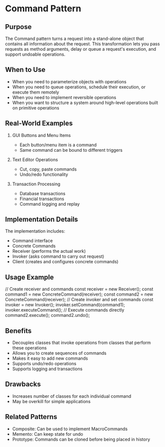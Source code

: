 # Command Pattern

## Purpose
The Command pattern turns a request into a stand-alone object that contains all information about the request. This transformation lets you pass requests as method arguments, delay or queue a request's execution, and support undoable operations.

## When to Use
- When you need to parameterize objects with operations
- When you need to queue operations, schedule their execution, or execute them remotely
- When you need to implement reversible operations
- When you want to structure a system around high-level operations built on primitive operations

## Real-World Examples
1. GUI Buttons and Menu Items
   - Each button/menu item is a command
   - Same command can be bound to different triggers

2. Text Editor Operations
   - Cut, copy, paste commands
   - Undo/redo functionality

3. Transaction Processing
   - Database transactions
   - Financial transactions
   - Command logging and replay

## Implementation Details
The implementation includes:
- Command interface
- Concrete Commands
- Receiver (performs the actual work)
- Invoker (asks command to carry out request)
- Client (creates and configures concrete commands)

## Usage Example
// Create receiver and commands
const receiver = new Receiver();
const command1 = new ConcreteCommand(receiver);
const command2 = new ConcreteCommand(receiver);
// Create invoker and set commands
const invoker = new Invoker();
invoker.setCommand(command1);
invoker.executeCommand();
// Execute commands directly
command2.execute();
command2.undo(); 

## Benefits
- Decouples classes that invoke operations from classes that perform these operations
- Allows you to create sequences of commands
- Makes it easy to add new commands
- Supports undo/redo operations
- Supports logging and transactions

## Drawbacks
- Increases number of classes for each individual command
- May be overkill for simple applications

## Related Patterns
- Composite: Can be used to implement MacroCommands
- Memento: Can keep state for undo
- Prototype: Commands can be cloned before being placed in history
